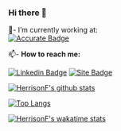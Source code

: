 ### Hi there 👋

💼- I’m currently working at: 
<br/>
[![Accurate Badge](https://blog.accurate.com.br/wp-content/uploads/2020/08/logov2.svg)](https://accurate.com.br/)
<br/>

📫- <b>How to reach me:</b> <br/>

[![Linkedin Badge](https://img.shields.io/badge/%20-LinkedIn-blue?style=for-the-badge&logo=linkedin)](https://www.linkedin.com/in/herrison-féres-423023103)
[![Site Badge](https://img.shields.io/static/v1?&message=Currículo&color=important)](https://herrisonf.github.io/)

[![HerrisonF's github stats](https://github-readme-stats.vercel.app/api?username=HerrisonF&show_icons=true&theme=highcontrast)](https://github.com/anuraghazra/github-readme-stats)

 <!--[![stats](https://cr-skills-chart-widget.azurewebsites.net/api/api?username=abel13)]()-->
 [![Top Langs](https://github-readme-stats.vercel.app/api/top-langs/?username=HerrisonF&layout=demo&theme=highcontrast)](https://github.com/anuraghazra/github-readme-stats)
 
 [![HerrisonF's wakatime stats](https://github-readme-stats.vercel.app/api/wakatime?username=HerrisonF)](https://github.com/anuraghazra/github-readme-stats)
